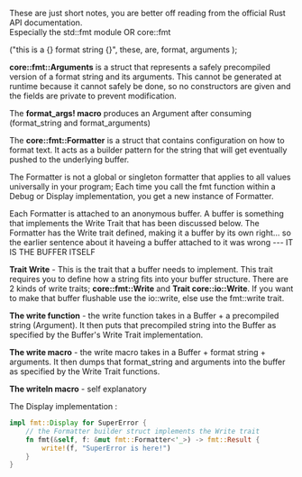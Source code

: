 These are just short notes, you are better off reading from the official Rust API documentation.    
Especially the std::fmt module OR core::fmt



("this is a {} format string {}", these, are, format, arguments );

**core::fmt::Arguments** is a struct that represents a safely precompiled version of a format string and its arguments. This cannot be generated at runtime because it cannot safely be done, so no constructors are given and the fields are private to prevent modification.  

The **format_args! macro** produces an Argument after consuming (format_string and format_arguments)    

The **core::fmt::Formatter** is a struct that contains configuration on how to format text. It acts as a builder pattern for the string that will get eventually pushed to the underlying buffer.  

The Formatter is not a global or singleton formatter that applies to all values universally in your program; Each time you call the fmt function within a Debug or Display implementation, you get a new instance of Formatter.

Each Formatter is attached to an anonymous buffer. A buffer is something that implements the Write Trait that has been discussed below. The Formatter has the Write trait defined, making it a buffer by its own right... so the earlier sentence about it haveing a buffer attached to it was wrong --- IT IS THE BUFFER ITSELF



**Trait Write** - This is the trait that a buffer needs to implement. This trait requires you to define how a string fits into your buffer structure. There are 2 kinds of write traits; **core::fmt::Write** and **Trait core::io::Write**. If you want to make that buffer flushable use the io::write, else use the fmt::write trait.

**The write function** - the write function takes in a Buffer + a precompiled string (Argument). It then puts that precompiled string into the Buffer as specified by the Buffer's Write Trait implementation.  

**The write macro** - the write macro takes in a Buffer + format string + arguments. It then dumps that format_string and arguments into the buffer as specified by the Write Trait functions.
  
**The writeln macro** - self explanatory


The Display implementation :
```rust
impl fmt::Display for SuperError {
    // the Formatter builder struct implements the Write trait
    fn fmt(&self, f: &mut fmt::Formatter<'_>) -> fmt::Result {
        write!(f, "SuperError is here!")
    }
}   
```